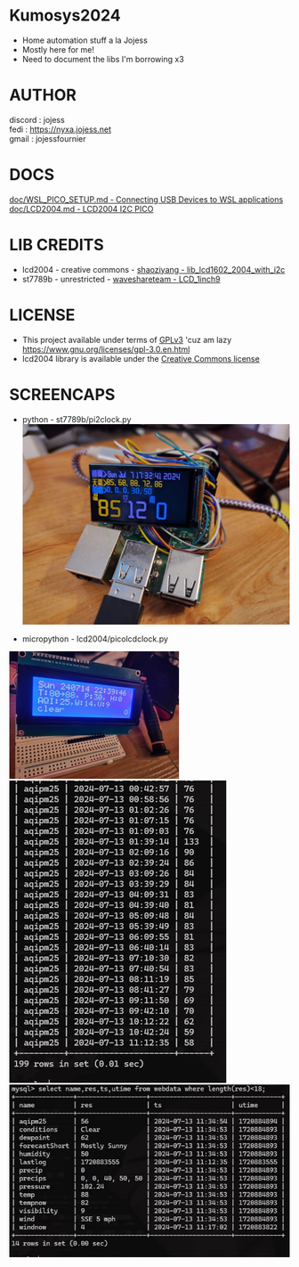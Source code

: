 # Kumosys2024
* Home automation stuff a la Jojess
* Mostly here for me!
* Need to document the libs I'm borrowing x3

# AUTHOR
discord : jojess \
fedi : https://nyxa.jojess.net \
gmail : jojessfournier



# DOCS
[doc/WSL_PICO_SETUP.md - Connecting USB Devices to WSL applications](doc/WSL_PICO_SETUP.md)
[doc/LCD2004.md - LCD2004 I2C PICO](doc/LCD2004.md)


# LIB CREDITS
* lcd2004 - creative commons - [shaoziyang - lib_lcd1602_2004_with_i2c](https://github.com/liyuanhe211/Micropython_LCD1602_LCD2004_I2C_Lib)
* st7789b - unrestricted - [waveshareteam - LCD_1inch9](https://github.com/waveshareteam)

# LICENSE
* This project available under terms of [GPLv3](LICENSE) 'cuz am lazy https://www.gnu.org/licenses/gpl-3.0.en.html
* lcd2004 library is available under the [Creative Commons license](LICENSECC)

# SCREENCAPS
* python - st7789b/pi2clock.py
![rpi weather monitor](doc/img/README__rpiWeatherMon.jpg)

* micropython - lcd2004/picolcdclock.py

![pico weather monitor](doc/img/lcd2004_picoWeatherMon.jpg)
![aqi tracking](doc/img/README__aqipm25_tracking.jpg)
![current weather](doc/img/README__current_weather_fields.jpg)